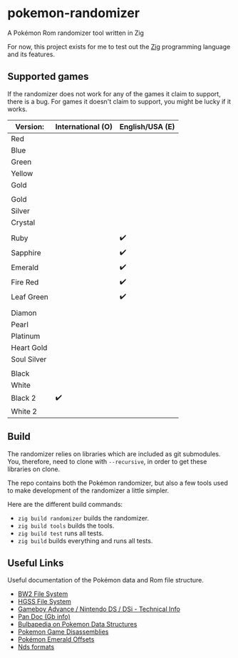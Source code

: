 # pokemon-randomizer

A Pokémon Rom randomizer tool written in Zig

For now, this project exists for me to test out the [Zig](http://ziglang.org/)
programming language and its features.

## Supported games

If the randomizer does not work for any of the games it claim to support, there is a bug.
For games it doesn't claim to support, you might be lucky if it works.

| Version:    | International (O)  | English/USA (E)    |
|-------------|--------------------|--------------------|
| Red         |                    |                    |
| Blue        |                    |                    |
| Green       |                    |                    |
| Yellow      |                    |                    |
| Gold        |                    |                    |
|             |                    |                    |
| Gold        |                    |                    |
| Silver      |                    |                    |
| Crystal     |                    |                    |
|             |                    |                    |
| Ruby        |                    | :heavy_check_mark: |
| Sapphire    |                    | :heavy_check_mark: |
| Emerald     |                    | :heavy_check_mark: |
| Fire Red    |                    | :heavy_check_mark: |
| Leaf Green  |                    | :heavy_check_mark: |
|             |                    |                    |
| Diamon      |                    |                    |
| Pearl       |                    |                    |
| Platinum    |                    |                    |
| Heart Gold  |                    |                    |
| Soul Silver |                    |                    |
|             |                    |                    |
| Black       |                    |                    |
| White       |                    |                    |
| Black 2     | :heavy_check_mark: |                    |
| White 2     |                    |                    |

## Build

The randomizer relies on libraries which are included as git submodules. You,
therefore, need to clone with `--recursive`, in order to get these libraries on
clone.

The repo contains both the Pokémon randomizer, but also a few tools used to make
development of the randomizer a little simpler.

Here are the different build commands:

* `zig build randomizer` builds the randomizer.
* `zig build tools` builds the tools.
* `zig build test` runs all tests.
* `zig build` builds everything and runs all tests.

## Useful Links

Useful documentation of the Pokémon data and Rom file structure.

* [BW2 File System](https://projectpokemon.org/docs/gen-5/b2w2-file-system-r8/)
* [HGSS File System](https://projectpokemon.org/docs/gen-4/hgss-file-system-r21/)
* [Gameboy Advance / Nintendo DS / DSi - Technical Info](http://problemkaputt.de/gbatek.htm)
* [Pan Doc (Gb info)](http://gbdev.gg8.se/files/docs/mirrors/pandocs.html)
* [Bulbapedia on Pokemon Data Structures](https://bulbapedia.bulbagarden.net/wiki/Category:Structures)
* [Pokemon Game Disassemblies](https://github.com/search?utf8=%E2%9C%93&q=Pokemon+Disassembly&type=)
* [Pokémon Emerald Offsets](http://www.romhack.me/database/21/pok%C3%A9mon-emerald-rom-offsets/)
* [Nds formats](http://www.romhacking.net/documents/%5B469%5Dnds_formats.htm)
